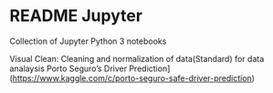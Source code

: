 # README Jupyter
Collection of Jupyter Python 3 notebooks

Visual Clean: Cleaning and normalization of data(Standard) for data analaysis
Porto Seguro’s Driver Prediction](https://www.kaggle.com/c/porto-seguro-safe-driver-prediction)
